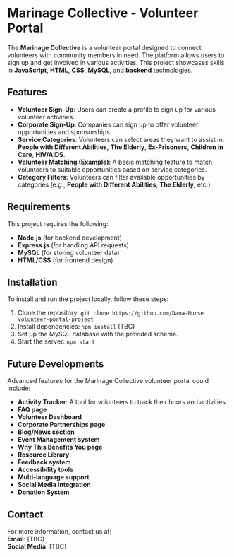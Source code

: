 # Marinage Collective - Volunteer Portal

The **Marinage Collective** is a volunteer portal designed to connect volunteers with community members in need. The platform allows users to sign up and get involved in various activities. This project showcases skills in **JavaScript**, **HTML**, **CSS**, **MySQL**, and **backend** technologies.

## Features
- **Volunteer Sign-Up**: Users can create a profile to sign up for various volunteer activities.
- **Corporate Sign-Up**: Companies can sign up to offer volunteer opportunities and sponsorships.
- **Service Categories**: Volunteers can select areas they want to assist in: **People with Different Abilities**, **The Elderly**, **Ex-Prisoners**, **Children in Care**, **HIV/AIDS**.
- **Volunteer Matching (Example)**: A basic matching feature to match volunteers to suitable opportunities based on service categories.
- **Category Filters**: Volunteers can filter available opportunities by categories (e.g., **People with Different Abilities**, **The Elderly**, etc.)

## Requirements
This project requires the following:
- **Node.js** (for backend development)
- **Express.js** (for handling API requests)
- **MySQL** (for storing volunteer data)
- **HTML/CSS** (for frontend design)

## Installation
To install and run the project locally, follow these steps:
1. Clone the repository: `git clone https://github.com/Dana-Nurse volunteer-portal-project`
2. Install dependencies: `npm install` (TBC)
3. Set up the MySQL database with the provided schema.
4. Start the server: `npm start`

## Future Developments
Advanced features for the Marinage Collective volunteer portal could include:
- **Activity Tracker**: A tool for volunteers to track their hours and activities.
- **FAQ page**
- **Volunteer Dashboard**
- **Corporate Partnerships page**
- **Blog/News section**
- **Event Management system**
- **Why This Benefits You page**
- **Resource Library**
- **Feedback system**
- **Accessibility tools**
- **Multi-language support**
- **Social Media Integration**
- **Donation System**


## Contact
For more information, contact us at:  
**Email**: [TBC]  
**Social Media**: [TBC]
